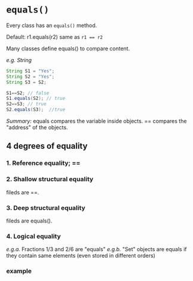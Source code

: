 # `equals()`
Every class has an `equals()` method.

Default: r1.equals(r2) same as `r1 == r2`

Many classes define equals() to compare content.

*e.g. String*
```java
String S1 = "Yes";
String S2 = "Yes";
String S3 = S2;

S1==S2; // false
S1.equals(S2); // true
S2==S3; // true
S2.equals(S3);  //true
```
*Summary:* equals compares the variable inside objects. == compares the "address" of the objects.

## 4 degrees of equality
### 1. Reference equality; ==
### 2. Shallow structural equality
fileds are ==.
### 3. Deep structural equality
fileds are equals().
### 4. Logical equality
*e.g.a.* Fractions 1/3 and 2/6 are "equals"
*e.g.b.* "Set" objects are equals if they contain same elements (even stored in different orders)

### example
